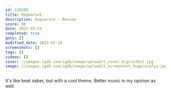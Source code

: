 ```yaml
---
id: 139399
title: Ragnarock
description: Ragnarock - Review
score: 80
date: 2021-03-24
completed: true
goty: []
modified_date: 2023-02-28
screenshots: []
tags: []
videos: []
cover: //images.igdb.com/igdb/image/upload/t_cover_big/co38x2.jpg
image: //images.igdb.com/igdb/image/upload/t_screenshot_huge/scafya.jpg
---
```

It's like beat saber, but with a cool theme. Better music in my opinion as well.
